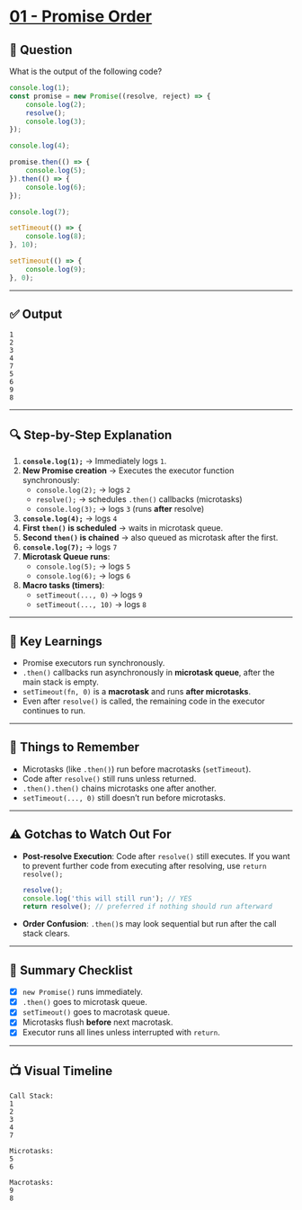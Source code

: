 # [01 - Promise Order](https://bigfrontend.dev/quiz/1-promise-order)

## 🧪 Question

What is the output of the following code?

```js
console.log(1);
const promise = new Promise((resolve, reject) => {
    console.log(2);
    resolve();
    console.log(3); 
});

console.log(4);

promise.then(() => {
    console.log(5);
}).then(() => {
    console.log(6);
});

console.log(7);

setTimeout(() => {
    console.log(8);
}, 10);

setTimeout(() => {
    console.log(9);
}, 0);
```

---

## ✅ Output

```
1
2
3
4
7
5
6
9
8
```

---

## 🔍 Step-by-Step Explanation

1. **`console.log(1);`** → Immediately logs `1`.
2. **New Promise creation** → Executes the executor function synchronously:
   - `console.log(2);` → logs `2`
   - `resolve();` → schedules `.then()` callbacks (microtasks)
   - `console.log(3);` → logs `3` (runs **after** resolve)
3. **`console.log(4);`** → logs `4`
4. **First `then()` is scheduled** → waits in microtask queue.
5. **Second `then()` is chained** → also queued as microtask after the first.
6. **`console.log(7);`** → logs `7`
7. **Microtask Queue runs**:
   - `console.log(5);` → logs `5`
   - `console.log(6);` → logs `6`
8. **Macro tasks (timers)**:
   - `setTimeout(..., 0)` → logs `9`
   - `setTimeout(..., 10)` → logs `8`

---

## 📌 Key Learnings

- Promise executors run synchronously.
- `.then()` callbacks run asynchronously in **microtask queue**, after the main stack is empty.
- `setTimeout(fn, 0)` is a **macrotask** and runs **after microtasks**.
- Even after `resolve()` is called, the remaining code in the executor continues to run.

---

## 🧠 Things to Remember

- Microtasks (like `.then()`) run before macrotasks (`setTimeout`).
- Code after `resolve()` still runs unless returned.
- `.then().then()` chains microtasks one after another.
- `setTimeout(..., 0)` still doesn’t run before microtasks.

---

## ⚠️ Gotchas to Watch Out For

- **Post-resolve Execution**: Code after `resolve()` still executes. If you want to prevent further code from executing after resolving, use `return resolve();`
  ```js
  resolve();
  console.log('this will still run'); // YES
  return resolve(); // preferred if nothing should run afterward
  ```
- **Order Confusion**: `.then()`s may look sequential but run after the call stack clears.

---

## 🧭 Summary Checklist

- [x] `new Promise()` runs immediately.
- [x] `.then()` goes to microtask queue.
- [x] `setTimeout()` goes to macrotask queue.
- [x] Microtasks flush **before** next macrotask.
- [x] Executor runs all lines unless interrupted with `return`.

---

## 📺 Visual Timeline

```
Call Stack:
1
2
3
4
7

Microtasks:
5
6

Macrotasks:
9
8
```